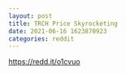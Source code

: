 ```yaml
--- 
layout: post 
title: TRCH Price Skyrocketing 
date: 2021-06-16 1623870923 
categories: reddit 
--- 
```

https://redd.it/o1cvuo